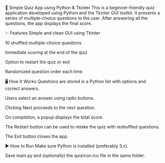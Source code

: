 🧠 Simple Quiz App using Python & Tkinter
This is a beginner-friendly quiz application developed using Python and the Tkinter GUI toolkit. It presents a series of multiple-choice questions to the user. After answering all the questions, the app displays the final score.

✨ Features
Simple and clean GUI using Tkinter

10 shuffled multiple-choice questions

Immediate scoring at the end of the quiz

Option to restart the quiz or exit

Randomized question order each time

🖥️ How It Works
Questions are stored in a Python list with options and correct answers.

Users select an answer using radio buttons.

Clicking Next proceeds to the next question.

On completion, a popup displays the total score.

The Restart button can be used to retake the quiz with reshuffled questions.

The Exit button closes the app.

▶️ How to Run
Make sure Python is installed (preferably 3.x).

Save main.py and (optionally) the quizicon.ico file in the same folder.
